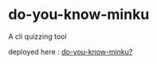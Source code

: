 # do-you-know-minku
A cli quizzing tool


deployed here : [do-you-know-minku?](https://replit.com/@minku-singh/do-you-know-minku?embed=1&output=1#index.js)
